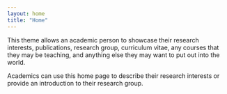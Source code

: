 ```yaml
---
layout: home
title: "Home"
---
```


This theme allows an academic person to showcase their research interests, publications, research group, curriculum vitae, any courses that they may be teaching, and anything else they may want to put out into the world.

Academics can use this home page to describe their research interests or provide an introduction to their research group.
